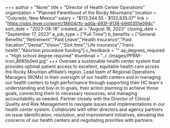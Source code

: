 +++
author = "None"
title = "Director of Health Center Operations"
organization = "Planned Parenthood of the Rocky Mountains"
location = "Colorado, New Mexico"
salary = "$113,344.55 - $132,835.07"
link = "https://jobs.lever.co/pprm/18604cfc-ad0a-493f-9136-b9d0351e094c"
sort_date = "2023-08-18"
created_at = "August 18, 2023"
closing_date = "September 17, 2023"
a_job_type = ["Full Time"]
b_benefits = ["General Benefits","Retirement","Paid Leave","Health Insurance","Paid Vacation","Dental","Vision","Sick time","Life insurance","Trans health","Abortion procedure funding"]
c_feedback = ""
aa_degrees_required = "High school degree required"
thumbnail = "../../images/PPRM-Icon_8985b0ed.jpg"
+++
Oversee a sustainable health center system that provides optimal patient access to excellent, equitable health care across the Rocky Mountain affiliate’s region. Lead team of Regional Operations Managers (ROMs) in their oversight of our health centers and in managing our health centers to high performance through supporting their HC team's understanding and buy-in to goals, their action planning to achieve those goals, connecting them to necessary resources, and managing accountability as needed. Partner closely with the Director of Clinical Quality and Risk Management to navigate issues and implementations in our health center system. Collaborate with other directors and agency partners on issue identification, resolution, and improvement initiatives, elevating the concerns of our health centers and negotiating priorities with partners. 